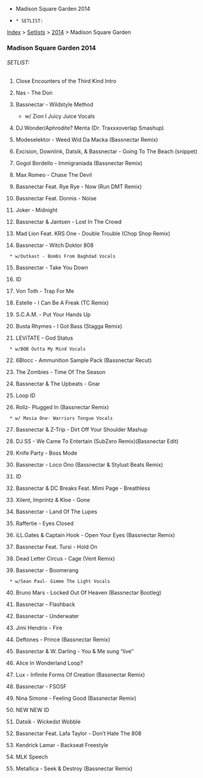   * Madison Square Garden 2014
  *     * SETLIST:

[Index](https://www.reddit.com/r/bassnectar/wiki/index) >
[Setlists](https://www.reddit.com/r/bassnectar/wiki/interactive/setlists) >
[2014](https://www.reddit.com/r/bassnectar/wiki/interactive/setlists/2014) >
Madison Square Garden

### Madison Square Garden 2014

###### SETLIST:

  1. Close Encounters of the Third Kind Intro

  2. Nas - The Don

  3. Bassnectar - Wildstyle Method 

     * w/ Zion I Juicy Juice Vocals
  4. DJ Wonder/Aphrodite? Menta (Dr. Traxxxoverlap Smashup)

  5. Modeselektor - Weed Wid Da Macka (Bassnectar Remix)

  6. Excision, Downlink, Datsik, & Bassnectar - Going To The Beach (snippet)

  7. Gogol Bordello - Immigraniada (Bassnectar Remix)

  8. Max Romeo - Chase The Devil

  9. Bassnectar Feat. Rye Rye - Now (Run DMT Remix)

  10. Bassnectar Feat. Donnis - Noise

  11. Joker - Midnight

  12. Bassnectar & Jantsen - Lost In The Crowd

  13. Mad Lion Feat. KRS One - Double Trouble (Chop Shop Remix)

  14. Bassnectar - Witch Doktor 808 

     * w/Outkast - Bombs From Baghdad Vocals
  15. Bassnectar - Take You Down

  16. ID

  17. Von Toth - Trap For Me

  18. Estelle - I Can Be A Freak (TC Remix)

  19. S.C.A.M. - Put Your Hands Up

  20. Busta Rhymes - I Got Bass (Stagga Remix)

  21. LEViTATE - God Status 

     * w/BOB Outta My Mind Vocals
  22. 6Blocc - Ammunition Sample Pack (Bassnectar Recut)

  23. The Zombies - Time Of The Season

  24. Bassnectar & The Upbeats - Gnar

  25. Loop ID

  26. Rollz- Plugged In (Bassnectar Remix) 

     * w/ Masia One- Warriors Tongue Vocals
  27. Bassnectar & Z-Trip - Dirt Off Your Shoulder Mashup

  28. DJ SS - We Came To Entertain (SubZero Remix)(Bassnectar Edit)

  29. Knife Party - Boss Mode

  30. Bassnectar - Loco Ono (Bassnectar & Stylust Beats Remix)

  31. ID

  32. Bassnectar & DC Breaks Feat. Mimi Page - Breathless

  33. Xilent, Imprintz & Kloe - Gone

  34. Bassnectar - Land Of The Lupes

  35. Raffertie - Eyes Closed

  36. iLL.Gates & Captain Hook - Open Your Eyes (Bassnectar Remix)

  37. Bassnectar Feat. Tursi - Hold On

  38. Dead Letter Circus - Cage (Vent Remix)

  39. Bassnectar - Boomerang 

     * w/Sean Paul- Gimme The Light Vocals
  40. Bruno Mars - Locked Out Of Heaven (Bassnectar Bootleg)

  41. Bassnectar - Flashback

  42. Bassnectar - Underwater

  43. Jimi Hendrix - Fire

  44. Deftones - Prince (Bassnectar Remix)

  45. Bassnectar & W. Darling - You & Me sung “live”

  46. Alice In Wonderland Loop?

  47. Lux - Infinite Forms Of Creation (Bassnectar Remix)

  48. Bassnectar - FSOSF

  49. Nina Simone - Feeling Good (Bassnectar Remix)

  50. NEW NEW ID

  51. Datsik - Wickedst Wobble

  52. Bassnectar Feat. Lafa Taylor - Don’t Hate The 808

  53. Kendrick Lamar - Backseat Freestyle

  54. MLK Speech

  55. Metallica - Seek & Destroy (Bassnectar Remix)

